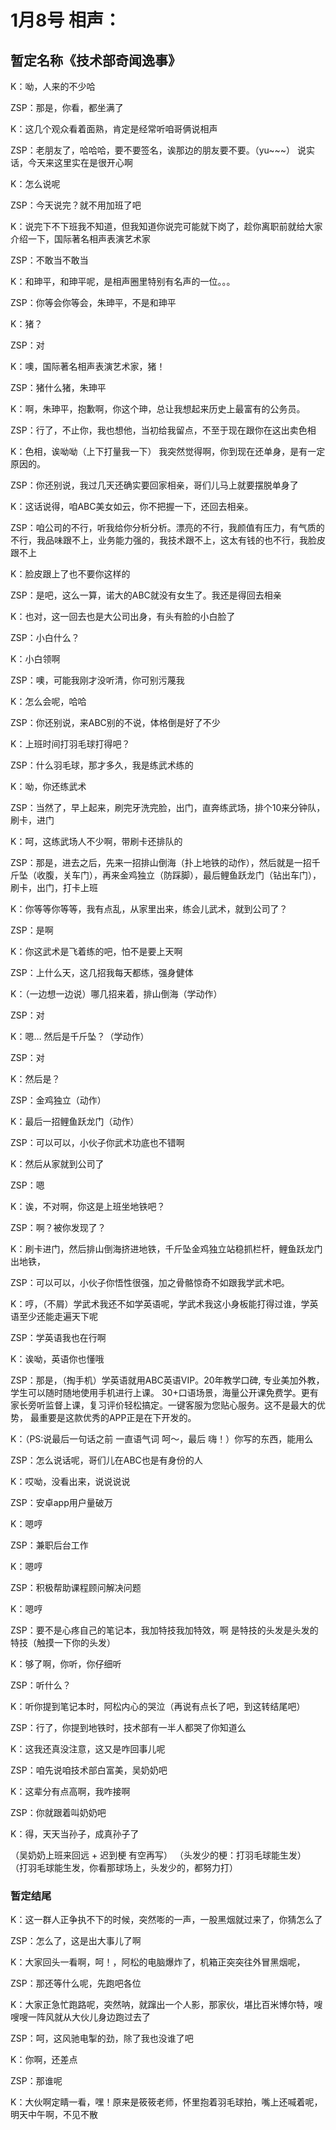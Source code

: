 # 1月8号 相声：

## 暂定名称《技术部奇闻逸事》

K：呦，人来的不少哈

ZSP：那是，你看，都坐满了

K：这几个观众看着面熟，肯定是经常听咱哥俩说相声

ZSP：老朋友了，哈哈哈，要不要签名，诶那边的朋友要不要。（yu~~~）
说实话，今天来这里实在是很开心啊

K：怎么说呢

ZSP：今天说完？就不用加班了吧

K：说完下不下班我不知道，但我知道你说完可能就下岗了，趁你离职前就给大家介绍一下，国际著名相声表演艺术家

ZSP：不敢当不敢当

K：和珅平，和珅平呢，是相声圈里特别有名声的一位。。。

ZSP：你等会你等会，朱珅平，不是和珅平

K：猪？

ZSP：对

K：噢，国际著名相声表演艺术家，猪！

ZSP：猪什么猪，朱珅平

K：啊，朱珅平，抱歉啊，你这个珅，总让我想起来历史上最富有的公务员。

ZSP：行了，不止你，我也想他，当初给我留点，不至于现在跟你在这出卖色相

K：色相，诶呦呦（上下打量我一下）
我突然觉得啊，你到现在还单身，是有一定原因的。

ZSP：你还别说，我过几天还确实要回家相亲，哥们儿马上就要摆脱单身了

K：这话说得，咱ABC美女如云，你不把握一下，还回去相亲。

ZSP：咱公司的不行，听我给你分析分析。漂亮的不行，我颜值有压力，有气质的不行，我品味跟不上，业务能力强的，我技术跟不上，这太有钱的也不行，我脸皮跟不上

K：脸皮跟上了也不要你这样的

ZSP：是吧，这么一算，诺大的ABC就没有女生了。我还是得回去相亲

K：也对，这一回去也是大公司出身，有头有脸的小白脸了

ZSP：小白什么？

K：小白领啊

ZSP：噢，可能我刚才没听清，你可别污蔑我

K：怎么会呢，哈哈

ZSP：你还别说，来ABC别的不说，体格倒是好了不少

K：上班时间打羽毛球打得吧？

ZSP：什么羽毛球，那才多久，我是练武术练的

K：呦，你还练武术

ZSP：当然了，早上起来，刷完牙洗完脸，出门，直奔练武场，排个10来分钟队，刷卡，进门

K：呵，这练武场人不少啊，带刷卡还排队的

ZSP：那是，进去之后，先来一招排山倒海（扑上地铁的动作），然后就是一招千斤坠（收腹，关车门），再来金鸡独立（防踩脚），最后鲤鱼跃龙门（钻出车门），刷卡，出门，打卡上班

K：你等等你等等，我有点乱，从家里出来，练会儿武术，就到公司了？

ZSP：是啊

K：你这武术是飞着练的吧，怕不是要上天啊

ZSP：上什么天，这几招我每天都练，强身健体

K：（一边想一边说）哪几招来着，排山倒海（学动作）

ZSP：对

K：嗯… 然后是千斤坠？（学动作）

ZSP：对

K：然后是？

ZSP：金鸡独立（动作）

K：最后一招鲤鱼跃龙门（动作）

ZSP：可以可以，小伙子你武术功底也不错啊

K：然后从家就到公司了

ZSP：嗯

K：诶，不对啊，你这是上班坐地铁吧？

ZSP：啊？被你发现了？

K：刷卡进门，然后排山倒海挤进地铁，千斤坠金鸡独立站稳抓栏杆，鲤鱼跃龙门出地铁，

ZSP：可以可以，小伙子你悟性很强，加之骨骼惊奇不如跟我学武术吧。

K：哼，（不屑）学武术我还不如学英语呢，学武术我这小身板能打得过谁，学英语至少还能走遍天下呢

ZSP：学英语我也在行啊

K：诶呦，英语你也懂哦

ZSP：那是，（掏手机）学英语就用ABC英语VIP。20年教学口碑, 专业美加外教，学生可以随时随地使用手机进行上课。
30+口语场景，海量公开课免费学。更有家长旁听监督上课，复习评价轻松搞定。一键客服为您贴心服务。这不是最大的优势，
最重要是这款优秀的APP正是在下开发的。

K：（PS:说最后一句话之前 一直语气词 呵～，最后 嗨！）你写的东西，能用么

ZSP：怎么说话呢，哥们儿在ABC也是有身份的人

K：哎呦，没看出来，说说说说

ZSP：安卓app用户量破万

K：嗯哼

ZSP：兼职后台工作

K：嗯哼

ZSP：积极帮助课程顾问解决问题

K：嗯哼

ZSP：要不是心疼自己的笔记本，我加特技我加特效，啊 是特技的头发是头发的特技（触摸一下你的头发）

K：够了啊，你听，你仔细听

ZSP：听什么？

K：听你提到笔记本时，阿松内心的哭泣（再说有点长了吧，到这转结尾吧）

ZSP：行了，你提到地铁时，技术部有一半人都哭了你知道么

K：这我还真没注意，这又是咋回事儿呢

ZSP：咱先说咱技术部白富美，吴奶奶吧

K：这辈分有点高啊，我咋接啊

ZSP：你就跟着叫奶奶吧

K：得，天天当孙子，成真孙子了

（吴奶奶上班来回远 + 迟到梗 有空再写）
（头发少的梗：打羽毛球能生发）
（打羽毛球能生发，你看那球场上，头发少的，都努力打）

### 暂定结尾

K：这一群人正争执不下的时候，突然嘭的一声，一股黑烟就过来了，你猜怎么了

ZSP：怎么了，这是出大事儿了啊

K：大家回头一看啊，呵！，阿松的电脑爆炸了，机箱正突突往外冒黑烟呢，

ZSP：那还等什么呢，先跑吧各位

K：大家正急忙跑路呢，突然呐，就蹿出一个人影，那家伙，堪比百米博尔特，嗖嗖嗖一阵风就从大伙儿身边跑过去了

ZSP：呵，这风驰电掣的劲，除了我也没谁了吧

K：你啊，还差点

ZSP：那谁呢

K：大伙啊定睛一看，嘿！原来是筱筱老师，怀里抱着羽毛球拍，嘴上还喊着呢，明天中午啊，不见不散
